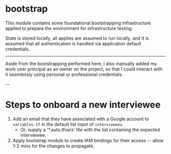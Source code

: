 # bootstrap
This module contains some foundational bootstrapping infrastructure
applied to prepare the environment for infrastructure testing.

State is stored locally, all applies are assumed to run locally,
and it is assumed that all authentication is handled via application 
default credentials.

---

Aside from the bootstrapping performed here, I also manually added my
work user principal as an owner on the project, so that I could interact
with it seamlessly using personal or professional credentials.

--

# Steps to onboard a new interviewee

1. Add an email that they have associated with a Google account to `variables.tf`
 in the default list input of `interviewees`.
    - Or, supply a '*.auto.tfvars' file with the list containing the expected interviewee.
2. Apply bootstrap module to create IAM bindings for their access -- allow 1-2 mins
 for the changes to propagate.
